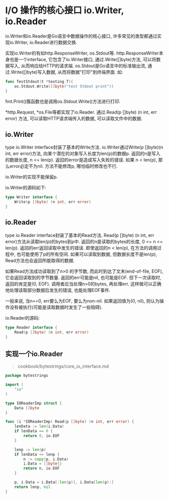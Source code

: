 # I/O 操作的核心接口 io.Writer, io.Reader

io.Writer和io.Reader是Go语言中数据操作的核心接口,
 许多常见的类型都通过实现io.Writer, io.Reader进行数据交换.
 
实现io.Writer的有如http.ResponseWriter, os.Stdout等.
 http.ResponseWriter本身也是一个interface, 它包含了io.Writer接口,
 通过.Write([]byte)方法, 可以将数据写入, 从而响应给HTTP的请求端.
 os.Stdout是Go语言中的标准输出流, 通过.Write([]byte)写入数据,
 从而将数据"打印"到终端界面.
 如:
```go
func TestStdout(t *testing.T){
	os.Stdout.Write([]byte("test Stdout print"))
}
```
 fmt.Print()簇函数也是调用os.Stdout.Write()方法进行打印.
 
*http.Request, *os.File等都实现了io.Reader. 通过.Read(p []byte) (n int, err error)
方法, 可以读取HTTP请求端传入的数据, 可以读取文件中的数据.

## io.Writer
type io.Writer interface封装了基本的Write方法.
 io.Writer通过Write(p []byte)(n int, err error)方法, 向某个潜在的对象写入长度为len(p)的数据p.
 返回的n是写入的数据长度, n <= len(p).
 返回的error是造成写入失败的错误. 如果 n < len(p), 那么error必定不为nil.
 方法不能修改p, 哪怕临时修改也不行.
 
 io.Writer的实现不能保留p.

io.Writer的源码如下:
```go
type Writer interface {
    Write(p []byte) (n int, err error)
}
```

## io.Reader
type io.Reader interface封装了基本的Read方法.
 Read(p []byte) (n int, err error)方法从读取len(p)的bytes到p中.
 返回的n是读取的bytes的长度, 0 <= n <= len(p).
 返回的err返回读取中发生的错误.
 即使返回的n < len(p), 在方法的调用过程中, 也可能使用了p的所有空间.
 如果可以读取到数据, 但数据长度不是len(p), Read方法也会返回所能取得的数据.
 
如果Read方法成功读取到了n>0 的字节数, 而此时到达了文末(end-of-file, EOF),
 它会返回读取到的字节数量. 返回的err可能是nil, 也可能是EOF. 但下一次读取时, 返回的肯定是(0, EOF).
 调用者应当处理n>0的bytes, 再处理err. 这样做可以正确地处理读取部分数据后发生的错误,
 也能处理EOF事件.
 
 一般来说, 当n==0, err要么为EOF, 要么为non-nil.
 如果返回值为(0, nil), 则认为操作没有被执行(可能是读取数据时发生了一些阻碍).
 
io.Reader的源码:
```go
type Reader interface {
    Read(p []byte) (n int, err error)
}
```

## 实现一个io.Reader
> cookbook/bytestrings/core_io_interface.md
```go
package bytestrings

import (
	"io"
)

type IOReaderImp struct {
	Data []byte
}

func (i *IOReaderImp) Read(p []byte) (n int, err error) {
	lenData := len(i.Data)
	if lenData == 0 {
		return 0, io.EOF
	}

	lenp := len(p)
	if lenData <= lenp {
		n := copy(p, i.Data)
		i.Data = []byte{}
		return n, io.EOF
	}

	p, i.Data = i.Data[:len(p)], i.Data[len(p):]
	return lenp, nil
}
```